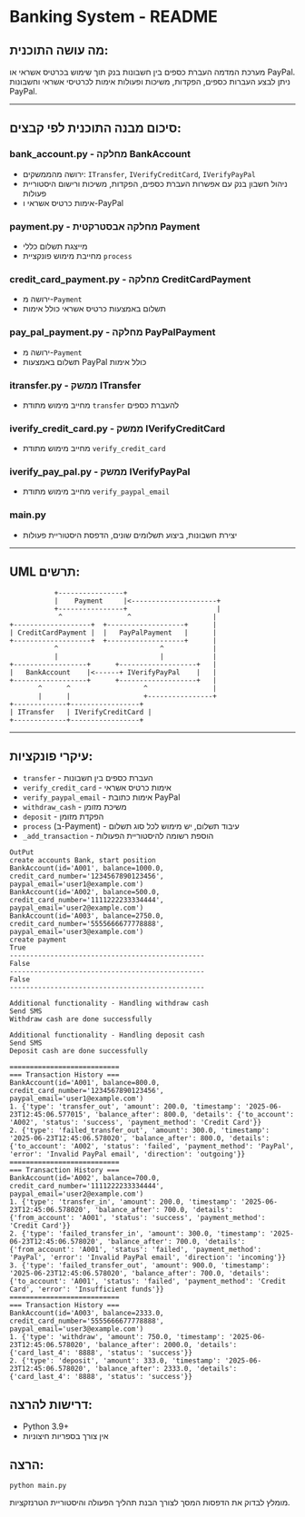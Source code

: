 # Banking System - README

## מה עושה התוכנית:

מערכת המדמה העברת כספים בין חשבונות בנק תוך שימוש בכרטיס אשראי או PayPal.
ניתן לבצע העברות כספים, הפקדות, משיכות ופעולות אימות לכרטיסי אשראי וחשבונות PayPal.

---

## סיכום מבנה התוכנית לפי קבצים:

### bank\_account.py - מחלקה BankAccount

* ירושה מהממשקים: `ITransfer`, `IVerifyCreditCard`, `IVerifyPayPal`
* ניהול חשבון בנק עם אפשרות העברת כספים, הפקדות, משיכות ורישום היסטוריית פעולות
* אימות כרטיס אשראי ו-PayPal

### payment.py - מחלקה אבסטרקטית Payment

* מייצגת תשלום כללי
* מחייבת מימוש פונקציית `process`

### credit\_card\_payment.py - מחלקה CreditCardPayment

* ירושה מ-`Payment`
* תשלום באמצעות כרטיס אשראי כולל אימות

### pay\_pal\_payment.py - מחלקה PayPalPayment

* ירושה מ-`Payment`
* תשלום באמצעות PayPal כולל אימות

### itransfer.py - ממשק ITransfer

* מחייב מימוש מתודת `transfer` להעברת כספים

### iverify\_credit\_card.py - ממשק IVerifyCreditCard

* מחייב מימוש מתודת `verify_credit_card`

### iverify\_pay\_pal.py - ממשק IVerifyPayPal

* מחייב מימוש מתודת `verify_paypal_email`

### main.py

* יצירת חשבונות, ביצוע תשלומים שונים, הדפסת היסטוריית פעולות

---

## UML תרשים:

```
           +----------------+
           |    Payment     |<---------------------+  
           +----------------+                      |
            ^                ^                    |
+-------------------+  +-------------------+      |
| CreditCardPayment |  |   PayPalPayment   |      |
+-------------------+  +-------------------+      |
           ^                         ^            |
           |                         |            |
+------------------+      +-------------------+   |
|   BankAccount    |<------+ IVerifyPayPal    |   |
+------------------+      +-------------------+   |
       ^      ^                  ^                |
       |      |                  +----------------+
+-------------+-----------------+
| ITransfer   | IVerifyCreditCard |
+-------------+-----------------+
```

---

## עיקרי פונקציות:

* `transfer` - העברת כספים בין חשבונות
* `verify_credit_card` - אימות כרטיס אשראי
* `verify_paypal_email` - אימות כתובת PayPal
* `withdraw_cash` - משיכת מזומן
* `deposit` - הפקדת מזומן
* `process` (ב-Payment) - עיבוד תשלום, יש מימוש לכל סוג תשלום
* `_add_transaction` - הוספת רשומה להיסטוריית הפעולות

```
OutPut
create accounts Bank, start position
BankAccount(id='A001', balance=1000.0, credit_card_number='1234567890123456', paypal_email='user1@example.com')
BankAccount(id='A002', balance=500.0, credit_card_number='1111222233334444', paypal_email='user2@example.com')
BankAccount(id='A003', balance=2750.0, credit_card_number='5555666677778888', paypal_email='user3@example.com')
create payment
True
------------------------------------------------
False
------------------------------------------------
False
------------------------------------------------

Additional functionality - Handling withdraw cash
Send SMS
Withdraw cash are done successfully

Additional functionality - Handling deposit cash
Send SMS
Deposit cash are done successfully

===========================
=== Transaction History ===
BankAccount(id='A001', balance=800.0, credit_card_number='1234567890123456', paypal_email='user1@example.com')
1. {'type': 'transfer_out', 'amount': 200.0, 'timestamp': '2025-06-23T12:45:06.577015', 'balance_after': 800.0, 'details': {'to_account': 'A002', 'status': 'success', 'payment_method': 'Credit Card'}}
2. {'type': 'failed_transfer_out', 'amount': 300.0, 'timestamp': '2025-06-23T12:45:06.578020', 'balance_after': 800.0, 'details': {'to_account': 'A002', 'status': 'failed', 'payment_method': 'PayPal', 'error': 'Invalid PayPal email', 'direction': 'outgoing'}}
===========================
=== Transaction History ===
BankAccount(id='A002', balance=700.0, credit_card_number='1111222233334444', paypal_email='user2@example.com')
1. {'type': 'transfer_in', 'amount': 200.0, 'timestamp': '2025-06-23T12:45:06.578020', 'balance_after': 700.0, 'details': {'from_account': 'A001', 'status': 'success', 'payment_method': 'Credit Card'}}
2. {'type': 'failed_transfer_in', 'amount': 300.0, 'timestamp': '2025-06-23T12:45:06.578020', 'balance_after': 700.0, 'details': {'from_account': 'A001', 'status': 'failed', 'payment_method': 'PayPal', 'error': 'Invalid PayPal email', 'direction': 'incoming'}}
3. {'type': 'failed_transfer_out', 'amount': 900.0, 'timestamp': '2025-06-23T12:45:06.578020', 'balance_after': 700.0, 'details': {'to_account': 'A001', 'status': 'failed', 'payment_method': 'Credit Card', 'error': 'Insufficient funds'}}
===========================
=== Transaction History ===
BankAccount(id='A003', balance=2333.0, credit_card_number='5555666677778888', paypal_email='user3@example.com')
1. {'type': 'withdraw', 'amount': 750.0, 'timestamp': '2025-06-23T12:45:06.578020', 'balance_after': 2000.0, 'details': {'card_last_4': '8888', 'status': 'success'}}
2. {'type': 'deposit', 'amount': 333.0, 'timestamp': '2025-06-23T12:45:06.578020', 'balance_after': 2333.0, 'details': {'card_last_4': '8888', 'status': 'success'}}
```

## דרישות להרצה:

* Python 3.9+
* אין צורך בספריות חיצוניות

## הרצה:

```
python main.py
```

מומלץ לבדוק את הדפסות המסך לצורך הבנת תהליך הפעולה והיסטוריית הטרנזקציות.
